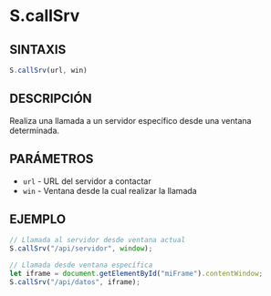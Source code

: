 # S.callSrv

## SINTAXIS
```javascript
S.callSrv(url, win)
```

## DESCRIPCIÓN
Realiza una llamada a un servidor específico desde una ventana determinada.

## PARÁMETROS
- `url` - URL del servidor a contactar
- `win` - Ventana desde la cual realizar la llamada

## EJEMPLO
```javascript
// Llamada al servidor desde ventana actual
S.callSrv("/api/servidor", window);

// Llamada desde ventana específica
let iframe = document.getElementById("miFrame").contentWindow;
S.callSrv("/api/datos", iframe);
```